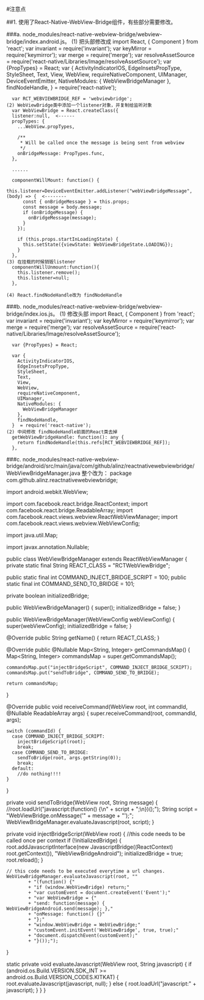 #注意点

##1. 使用了React-Native-WebView-Bridge组件，有些部分需要修改。

###a. node_modules/react-native-webview-bridge/webview-bridge/index.android.js。
    (1) 把头部修改成
      import React, { Component } from 'react';
      var invariant = require('invariant');
      var keyMirror = require('keymirror');
      var merge = require('merge');
      var resolveAssetSource = require('react-native/Libraries/Image/resolveAssetSource');
      var {PropTypes} = React;
      var {
          ActivityIndicatorIOS,
          EdgeInsetsPropType,
          StyleSheet,
          Text,
          View,
          WebView,
          requireNativeComponent,
          UIManager,
          DeviceEventEmitter,
          NativeModules: {
              WebViewBridgeManager
          },
          findNodeHandle,
      }  = require('react-native');
      
      var RCT_WEBVIEWBRIDGE_REF = 'webviewbridge';
    (2) WebViewBridge类中添加一个listener对象，并复制给监听对象
      var WebViewBridge = React.createClass({
      listener:null,  <------
      propTypes: {
        ...WebView.propTypes,
    
        /**
         * Will be called once the message is being sent from webview
         */
        onBridgeMessage: PropTypes.func,
      },
      
      ......
      
      componentWillMount: function() {
        this.listener=DeviceEventEmitter.addListener("webViewBridgeMessage", (body) => {  <--------
          const { onBridgeMessage } = this.props;
          const message = body.message;
          if (onBridgeMessage) {
            onBridgeMessage(message);
          }
        });
    
        if (this.props.startInLoadingState) {
          this.setState({viewState: WebViewBridgeState.LOADING});
        }
      },
    (3) 在挂载的时候销毁listener
      componentWillUnmount:function(){
        this.listener.remove();
        this.listener=null;
      },
      
    (4) React.findNodeHandle改为 findNodeHandle
      
###b. node_modules/react-native-webview-bridge/webview-bridge/index.ios.js。
    (1) 修改头部
      import React, { Component } from 'react';
      var invariant = require('invariant');
      var keyMirror = require('keymirror');
      var merge = require('merge');
      var resolveAssetSource = require('react-native/Libraries/Image/resolveAssetSource');
      
      var {PropTypes} = React;
      
      var {
        ActivityIndicatorIOS,
        EdgeInsetsPropType,
        StyleSheet,
        Text,
        View,
        WebView,
        requireNativeComponent,
        UIManager,
        NativeModules: {
          WebViewBridgeManager
        },
        findNodeHandle,
      }  = require('react-native');
    (2) 中间修改 findNodeHandle前面的React类去掉
      getWebViewBridgeHandle: function(): any {
        return findNodeHandle(this.refs[RCT_WEBVIEWBRIDGE_REF]);
      },
      
###c. node_modules/react-native-webview-bridge/android/src/main/java/com/github/alinz/reactnativewebviewbridge/WebViewBridgeManager.java
    整个改为：
package com.github.alinz.reactnativewebviewbridge;

import android.webkit.WebView;

import com.facebook.react.bridge.ReactContext;
import com.facebook.react.bridge.ReadableArray;
import com.facebook.react.views.webview.ReactWebViewManager;
import com.facebook.react.views.webview.WebViewConfig;

import java.util.Map;

import javax.annotation.Nullable;

public class WebViewBridgeManager extends ReactWebViewManager {
  private static final String REACT_CLASS = "RCTWebViewBridge";

  public static final int COMMAND_INJECT_BRIDGE_SCRIPT = 100;
  public static final int COMMAND_SEND_TO_BRIDGE = 101;

  private boolean initializedBridge;

  public WebViewBridgeManager() {
    super();
    initializedBridge = false;
  }

  public WebViewBridgeManager(WebViewConfig webViewConfig) {
    super(webViewConfig);
    initializedBridge = false;
  }

  @Override
  public String getName() {
    return REACT_CLASS;
  }

  @Override
  public @Nullable Map<String, Integer> getCommandsMap() {
    Map<String, Integer> commandsMap = super.getCommandsMap();

    commandsMap.put("injectBridgeScript", COMMAND_INJECT_BRIDGE_SCRIPT);
    commandsMap.put("sendToBridge", COMMAND_SEND_TO_BRIDGE);

    return commandsMap;
  }

  @Override
  public void receiveCommand(WebView root, int commandId, @Nullable ReadableArray args) {
    super.receiveCommand(root, commandId, args);

    switch (commandId) {
      case COMMAND_INJECT_BRIDGE_SCRIPT:
        injectBridgeScript(root);
        break;
      case COMMAND_SEND_TO_BRIDGE:
        sendToBridge(root, args.getString(0));
        break;
      default:
        //do nothing!!!!
    }
  }

  private void sendToBridge(WebView root, String message) {
    //root.loadUrl("javascript:(function() {\n" + script + ";\n})();");
    String script = "WebViewBridge.onMessage('" + message + "');";
    WebViewBridgeManager.evaluateJavascript(root, script);
  }

  private void injectBridgeScript(WebView root) {
    //this code needs to be called once per context
    if (!initializedBridge) {
      root.addJavascriptInterface(new JavascriptBridge((ReactContext) root.getContext()), "WebViewBridgeAndroid");
      initializedBridge = true;
      root.reload();
    }

    // this code needs to be executed everytime a url changes.
    WebViewBridgeManager.evaluateJavascript(root, ""
            + "(function() {"
            + "if (window.WebViewBridge) return;"
            + "var customEvent = document.createEvent('Event');"
            + "var WebViewBridge = {"
            + "send: function(message) { WebViewBridgeAndroid.send(message); },"
            + "onMessage: function() {}"
            + "};"
            + "window.WebViewBridge = WebViewBridge;"
            + "customEvent.initEvent('WebViewBridge', true, true);"
            + "document.dispatchEvent(customEvent);"
            + "}());");
  }

  static private void evaluateJavascript(WebView root, String javascript) {
    if (android.os.Build.VERSION.SDK_INT >= android.os.Build.VERSION_CODES.KITKAT) {
      root.evaluateJavascript(javascript, null);
    } else {
      root.loadUrl("javascript:" + javascript);
    }
  }
}
      
    
